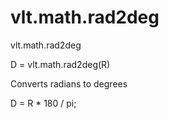 # vlt.math.rad2deg

   vlt.math.rad2deg
 
   D = vlt.math.rad2deg(R)
 
   Converts radians to degrees
 
   D = R * 180 / pi;
